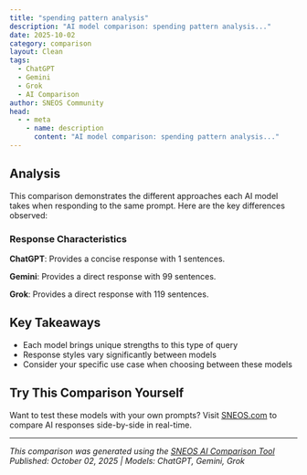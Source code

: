 ```yaml
---
title: "spending pattern analysis"
description: "AI model comparison: spending pattern analysis..."
date: 2025-10-02
category: comparison
layout: Clean
tags:
  - ChatGPT
  - Gemini
  - Grok
  - AI Comparison
author: SNEOS Community
head:
  - - meta
    - name: description
      content: "AI model comparison: spending pattern analysis..."
---
```


<ChatComparison
  title="spending pattern analysis"
  prompt="spending pattern analysis"
  :responses='{
    "ChatGPT": "Spending pattern analysis involves examining how individuals or organizations allocate their financial resources over time. This type of analysis is useful for understanding consumer behaviors, budgeting, and identifying areas for savings or investment. Here’s a structured approach to conducting a spending pattern analysis:\n\n### 1. **Data Collection**\n\nCollect data on spending over a specific period. This could include:\n- Transaction history from bank statements or accounting software\n- Categories of spending (e.g., groceries, utilities, entertainment, etc.)\n- Dates of transactions\n- Amounts spent\n\n### 2. **Data Categorization**\n\nOrganize the data into meaningful categories to facilitate analysis. Common categories might include:\n- **Essential Expenses**: Housing, utilities, groceries, transportation\n- **Discretionary Expenses**: Dining out, entertainment, luxury items\n- **Savings and Investments**: Contributions to savings accounts, stocks, retirement funds\n- **Debt Repayment**: Credit card payments, loans\n\n### 3. **Analysis of Spending Trends**\n\nUse descriptive statistics to summarize the data:\n- **Total Spending**: Calculate total expenses over the analyzed period.\n- **Average Spending**: Determine the average spending per category and overall.\n- **Trends Over Time**: Analyze spending trends (e.g., monthly or quarterly) to identify patterns.\n- **Seasonal Variations**: Look for seasonal effects (e.g., increased spending during holidays).\n\n### 4. **Visual Representation**\n\nCreate visual aids to better understand spending patterns:\n- **Pie Charts**: Show the distribution of spending across categories.\n- **Bar Graphs**: Compare spending in different categories.\n- **Line Graphs**: Display spending trends over time.\n\n### 5. **Identifying Patterns and Insights**\n\nAnalyze the data for insights and patterns:\n- **Essential vs. Discretionary Spending**: Determine the balance between necessary and non-essential expenses.\n- **High-Expense Areas**: Identify which categories consume the largest portions of the budget.\n- **Unusual Spending**: Look for anomalies or spikes in spending that may indicate changes in behavior or lifestyle.\n\n### 6. **Budgeting and Forecasting**\n\nBased on the analysis, create a budget that aligns with spending habits and financial goals. Consider:\n- **Setting Limits**: Establish spending limits for discretionary categories.\n- **Savings Goals**: Plan contributions to savings or investment accounts based on spending patterns.\n- **Debt Management**: Allocate funds for paying down any outstanding debts.\n\n### 7. **Adjustments and Monitoring**\n\nImplement the budget and monitor progress regularly:\n- Review spending monthly to ensure adherence to budget.\n- Adjust categories as needed based on changes in income or expenses.\n- Continuously seek opportunities to reduce expenses and increase savings.\n\n### 8. **Long-term Trends and Behavior Changes**\n\nConsider the implications of spending patterns for long-term financial health:\n- **Behavioral Changes**: Cultivate habits to improve spending (e.g., prioritizing savings).\n- **Investment Strategies**: Adapting investment plans based on significant spending trends.\n- **Emergency Fund**: Aim to build an emergency fund based on understanding of cash flow.\n\n### Conclusion\n\nSpending pattern analysis is a powerful tool for both individuals and businesses to enhance financial decision-making. By understanding where money is going, stakeholders can make informed choices, adjust behaviors, and work toward financial stability and growth.",
    "Gemini": "Okay, let\u0027s break down spending pattern analysis. This is a valuable process for individuals, businesses, and even governments to understand how money is being spent, identify trends, and make informed decisions.\n\nHere\u0027s a comprehensive look at what\u0027s involved:\n\n**1. What is Spending Pattern Analysis?**\n\n*   **Definition:**  The systematic examination of expenditures to identify recurring trends, anomalies, and relationships in how money is allocated over time.  It goes beyond simply knowing *how much* was spent; it seeks to understand *why*, *when*, and *where* the money went.\n*   **Goal:**  To gain insights that enable better budgeting, cost optimization, fraud detection, and strategic planning.\n\n**2. Who Uses Spending Pattern Analysis?**\n\n*   **Individuals and Households:** For personal finance management, budgeting, identifying unnecessary expenses, and planning for future goals (retirement, buying a house, etc.).\n*   **Businesses (Small to Large):**  For cost control, identifying areas for efficiency improvements, negotiating better deals with suppliers, understanding customer behavior, and optimizing marketing campaigns.\n*   **Financial Institutions (Banks, Credit Card Companies):** For fraud detection, credit risk assessment, and personalized offers.\n*   **Government Agencies:** For tracking public spending, identifying potential waste or misuse of funds, and assessing the impact of policies.\n*   **Researchers and Economists:** To study consumer behavior, economic trends, and the impact of various factors on spending habits.\n\n**3. The Process of Spending Pattern Analysis:**\n\nThe process typically involves these steps:\n\n*   **Data Collection:** This is the foundation.  You need accurate and comprehensive data.\n    *   **Sources:**\n        *   **Individuals:** Bank statements, credit card statements, budgeting apps, receipts, expense trackers, personal finance software (e.g., Mint, YNAB), spreadsheets.\n        *   **Businesses:** Accounting software (e.g., QuickBooks, Xero, SAP), point-of-sale (POS) systems, expense reports, purchase orders, invoices, bank statements, credit card statements.\n        *   **Financial Institutions:** Transaction data, customer profiles, account history.\n        *   **Government:** Financial records, budget reports, procurement data.\n    *   **Data Considerations:** Ensure the data is:\n        *   **Complete:**  Capture all relevant expenditures.\n        *   **Accurate:**  Minimize errors in recording and categorization.\n        *   **Consistent:** Use standardized categories and definitions.\n        *   **Time-stamped:**  Record the date and time of each transaction.\n*   **Data Cleaning and Preparation:**  Raw data often needs cleaning and formatting before analysis.\n    *   **Tasks:**\n        *   **Removing duplicates:**  Eliminate redundant entries.\n        *   **Correcting errors:**  Fix typos, misspellings, and inconsistencies.\n        *   **Standardizing categories:**  Ensure consistent categorization of expenses (e.g., \u0022Groceries,\u0022 \u0022Food,\u0022 and \u0022Supermarket\u0022 should all be grouped under a single \u0022Groceries\u0022 category).\n        *   **Handling missing data:**  Decide how to deal with missing information (e.g., impute values or exclude incomplete records).\n        *   **Formatting dates and currencies:** Ensure consistent date and currency formats.\n*   **Categorization and Grouping:**  Categorize expenses into meaningful groups. This is crucial for identifying patterns.\n    *   **Common Categories (Examples):**\n        *   **Individuals/Households:**\n            *   Housing (Rent/Mortgage, Utilities, Property Taxes)\n            *   Food (Groceries, Dining Out)\n            *   Transportation (Car Payments, Gas, Public Transit, Maintenance)\n            *   Healthcare (Insurance Premiums, Medical Expenses, Prescriptions)\n            *   Entertainment (Movies, Concerts, Subscriptions)\n            *   Personal Care (Haircuts, Cosmetics)\n            *   Clothing\n            *   Debt Payments (Credit Cards, Loans)\n            *   Savings and Investments\n            *   Gifts\n            *   Education\n        *   **Businesses:**\n            *   Cost of Goods Sold (COGS)\n            *   Salaries and Wages\n            *   Rent/Lease\n            *   Utilities\n            *   Marketing and Advertising\n            *   Travel and Entertainment\n            *   Office Supplies\n            *   Research and Development (R\u0026D)\n            *   Legal and Professional Fees\n            *   Depreciation\n            *   Insurance\n    *   **Hierarchical Categorization:**  Consider creating a hierarchy of categories (e.g., \u0022Transportation\u0022 could have subcategories like \u0022Car Payments,\u0022 \u0022Gas,\u0022 \u0022Maintenance,\u0022 \u0022Public Transit\u0022).\n*   **Analysis and Interpretation:**  This is where you start to uncover insights.\n    *   **Techniques:**\n        *   **Descriptive Statistics:** Calculate summary statistics (e.g., mean, median, standard deviation, percentages) for each category to understand the overall spending distribution.\n        *   **Trend Analysis:**  Examine how spending changes over time (e.g., monthly, quarterly, annually).  Look for increases, decreases, and seasonal patterns. Use line charts to visualize trends.\n        *   **Variance Analysis:**  Compare actual spending to budgeted amounts or historical data to identify deviations and investigate the reasons behind them.\n        *   **Ratio Analysis:**  Calculate ratios to compare different spending categories (e.g., the ratio of marketing expenses to sales revenue).\n        *   **Segmentation:**  Divide the data into segments (e.g., by customer type, product line, geographic region) to identify spending patterns specific to each segment.\n        *   **Time Series Analysis:** More advanced techniques to forecast future spending based on historical trends and seasonality.\n        *   **Data Visualization:**  Use charts, graphs, and dashboards to visualize spending patterns and make them easier to understand.  Common visualizations include:\n            *   **Bar Charts:**  Compare spending across different categories.\n            *   **Pie Charts:**  Show the proportion of spending allocated to each category.\n            *   **Line Charts:**  Track spending trends over time.\n            *   **Scatter Plots:**  Identify correlations between different spending variables.\n            *   **Heatmaps:**  Visualize spending patterns across multiple dimensions.\n        *   **Anomaly Detection:**  Identify unusual or unexpected spending patterns that may indicate fraud or errors. This often involves statistical methods or machine learning algorithms.\n*   **Reporting and Action:**  Communicate the findings in a clear and concise report.  More importantly, take action based on the insights.\n    *   **Examples of Actions:**\n        *   **Individuals:** Create a budget, reduce unnecessary expenses, set financial goals, automate savings.\n        *   **Businesses:** Negotiate better deals with suppliers, optimize marketing campaigns, improve operational efficiency, detect and prevent fraud.\n        *   **Government:** Adjust budget allocations, improve program effectiveness, detect and prevent waste or misuse of funds.\n\n**4. Tools for Spending Pattern Analysis:**\n\n*   **Spreadsheet Software (Excel, Google Sheets):**  Suitable for basic analysis and visualization.\n*   **Personal Finance Apps (Mint, YNAB, Personal Capital):** Automate data collection and categorization for personal use.\n*   **Accounting Software (QuickBooks, Xero):**  For businesses, provides robust reporting and analysis capabilities.\n*   **Business Intelligence (BI) Tools (Tableau, Power BI, Qlik):**  Powerful tools for advanced analysis, visualization, and dashboarding.\n*   **Data Mining and Statistical Software (R, Python):**  For more sophisticated analysis, including time series analysis, machine learning, and anomaly detection.\n\n**5. Key Considerations:**\n\n*   **Privacy:** Be mindful of privacy concerns when collecting and analyzing personal spending data.\n*   **Context:** Consider the context of the data.  For example, a sudden increase in spending on travel may be due to a planned vacation.\n*   **Data Security:**  Protect the data from unauthorized access and use.\n*   **Regularity:**  Spending pattern analysis is not a one-time activity.  It should be performed regularly to track progress and identify new trends.\n*   **Benchmarking:** Compare your spending patterns to industry benchmarks or best practices to identify areas for improvement.\n\n**Example Scenario (Personal Finance):**\n\nLet\u0027s say you want to analyze your spending patterns for the past year. You gather your bank and credit card statements, import the data into a spreadsheet, and categorize your expenses.  You notice that a significant portion of your income is spent on dining out. Further analysis reveals that you eat out most frequently on weekends.  Based on this insight, you decide to cook more meals at home on weekends to save money.\n\n**Example Scenario (Business):**\n\nA retail company analyzes its sales data and discovers that a particular product line has significantly lower profit margins compared to other product lines. Further investigation reveals that the cost of raw materials for that product line has increased significantly.  The company decides to negotiate better deals with its suppliers or explore alternative materials to improve profitability.\n\n**In summary, spending pattern analysis is a powerful technique that can help individuals and organizations make better financial decisions. By systematically examining expenditures, identifying trends, and taking action based on the insights, you can achieve your financial goals and improve your overall financial well-being.**\n",
    "Grok": "Spending pattern analysis is the process of examining and understanding how individuals, households, businesses, or organizations allocate their money over a specific period. It involves identifying trends, habits, and behaviors related to expenditure, which can provide valuable insights for budgeting, financial planning, marketing strategies, or economic research. Below is a detailed breakdown of spending pattern analysis, its importance, methods, and applications.\n\n---\n\n### **What is Spending Pattern Analysis?**\nSpending pattern analysis refers to the study of how money is spent across different categories (e.g., food, housing, entertainment, transportation) and time periods (daily, monthly, yearly). It helps in identifying:\n- **Frequency of purchases**: How often spending occurs.\n- **Category-wise allocation**: Which areas or sectors receive the most funds.\n- **Seasonal trends**: Variations in spending during holidays, sales, or specific times of the year.\n- **Behavioral insights**: Psychological or sociological factors influencing spending decisions.\n\nThis analysis can be conducted at various levels\u2014individual, demographic, geographic, or organizational.\n\n---\n\n### **Why is Spending Pattern Analysis Important?**\n1. **Personal Finance Management**:\n   - Helps individuals track their expenses and identify areas of overspending.\n   - Aids in creating effective budgets and saving plans.\n   - Prevents financial distress by highlighting unsustainable habits.\n\n2. **Business and Marketing**:\n   - Enables businesses to understand customer spending behavior and tailor products or services accordingly.\n   - Helps in predicting demand and optimizing pricing strategies.\n   - Supports targeted advertising based on consumer preferences and trends.\n\n3. **Economic Insights**:\n   - Governments and policymakers use spending patterns to gauge economic health, consumer confidence, and inflation.\n   - Assists in identifying disparities in income distribution and economic inequality.\n\n4. **Investment and Financial Planning**:\n   - Financial advisors use spending data to provide personalized advice for investments and retirement planning.\n   - Helps in assessing risk tolerance based on spending behavior.\n\n---\n\n### **Methods of Spending Pattern Analysis**\n1. **Data Collection**:\n   - **Personal Records**: Bank statements, credit card transactions, expense tracking apps (e.g., Mint, YNAB).\n   - **Surveys and Questionnaires**: Used for demographic or population-level data.\n   - **POS (Point of Sale) Data**: Transactions recorded by businesses.\n   - **Government Reports**: Data from national statistics (e.g., consumer expenditure surveys).\n\n2. **Categorization**:\n   - Classify expenses into fixed (e.g., rent, bills) and variable (e.g., groceries, entertainment) costs.\n   - Break down spending by needs (essentials) vs. wants (luxuries).\n\n3. **Visualization Tools**:\n   - Use charts, graphs, and dashboards to represent spending trends (e.g., pie charts for category-wise spending, line graphs for time-based trends).\n   - Software like Excel, Tableau, or Power BI can be used for detailed analysis.\n\n4. **Statistical Techniques**:\n   - **Trend Analysis**: Identify consistent patterns over time.\n   - **Correlation Analysis**: Understand how spending in one category affects another.\n   - **Segmentation**: Group individuals or customers based on similar spending behaviors.\n\n5. **Machine Learning and AI**:\n   - Predictive models to forecast future spending based on historical data.\n   - Clustering algorithms to identify distinct spending groups.\n   - Anomaly detection to flag unusual spending behavior (e.g., fraud detection).\n\n---\n\n### **Steps to Conduct a Personal Spending Pattern Analysis**\n1. **Gather Data**:\n   - Collect bank statements, receipts, or use expense tracking apps to log all transactions for a specific period (e.g., 3 months).\n   \n2. **Categorize Expenses**:\n   - Divide spending into categories such as housing, food, transportation, utilities, entertainment, etc.\n   \n3. **Identify Trends**:\n   - Look for recurring expenses, spikes in spending (e.g., during holidays), or areas with high expenditure.\n   \n4. **Set Goals**:\n   - Based on the analysis, determine areas to cut back on and allocate funds to savings or investments.\n   \n5. **Monitor and Adjust**:\n   - Regularly review spending patterns and adjust budgets as necessary to meet financial goals.\n\n---\n\n### **Applications of Spending Pattern Analysis**\n1. **Personal Finance**:\n   - Budget creation and debt management.\n   - Identifying unnecessary expenses to increase savings.\n\n2. **Retail and E-commerce**:\n   - Personalizing customer experiences through targeted recommendations.\n   - Optimizing inventory based on seasonal spending trends.\n\n3. **Government and Policy**:\n   - Formulating economic policies based on consumer spending data.\n   - Monitoring inflation and cost of living through expenditure surveys.\n\n4. **Banking and Financial Services**:\n   - Offering personalized loans or credit products based on spending behavior.\n   - Detecting fraudulent transactions through deviations in spending patterns.\n\n5. **Healthcare and Insurance**:\n   - Analyzing spending on medical expenses to design better insurance plans.\n   - Identifying high-risk groups based on healthcare expenditure.\n\n---\n\n### **Challenges in Spending Pattern Analysis**\n1. **Data Privacy**:\n   - Collecting and analyzing spending data raises concerns about protecting personal information.\n   - Compliance with regulations like GDPR or CCPA is essential.\n\n2. **Incomplete Data**:\n   - Cash transactions or unrecorded expenses can lead to inaccurate analysis.\n   - Relying on self-reported data may introduce bias.\n\n3. **Behavioral Complexity**:\n   - Spending patterns can be influenced by emotions, cultural factors, or unexpected events, making predictions difficult.\n\n4. **Dynamic Trends**:\n   - Rapid changes in technology, economic conditions, or consumer preferences can render past data obsolete.\n\n---\n\n### **Tools for Spending Pattern Analysis**\n1. **Personal Finance Apps**:\n   - Mint, YNAB (You Need a Budget), PocketGuard.\n2. **Business Analytics Tools**:\n   - Tableau, Power BI, Google Analytics (for customer spending data).\n3. **Spreadsheets**:\n   - Microsoft Excel or Google Sheets for manual tracking and basic analysis.\n4. **Advanced Software**:\n   - SAS, SPSS, or Python/R for statistical and predictive analysis.\n\n---\n\n### **Example of Spending Pattern Analysis**\n**Scenario**: A family wants to analyze their monthly spending for budgeting purposes.\n- **Data**: Collect bank statements and receipts for the last 3 months.\n- **Categorization**: Expenses are divided into rent ($1,500), groceries ($400), utilities ($200), dining out ($300), and entertainment ($200).\n- **Findings**:\n  - 50% of income goes to fixed costs (rent \u002B utilities).\n  - Dining out constitutes a large portion of discretionary spending.\n- **Action**: Reduce dining out to $150/month and redirect the savings ($150) to an emergency fund.\n\n**Business Example**: A retail company analyzes customer spending data.\n- **Data**: POS transactions show a spike in sales during the holiday season.\n- **Findings**: Customers spend 30% more on electronics in December.\n- **Action**: Increase inventory for electronics and launch targeted holiday promotions.\n\n---\n\nSpending pattern analysis is a powerful tool for gaining insights into financial behavior and making informed decisions. Whether for personal budgeting or business strategy, understanding spending habits can lead to better resource allocation and improved financial health. If you have a specific context or dataset for analysis, feel free to provide it, and I can help with a more tailored approach!"
  }'
  published-date="13:00"
/>

## Analysis

This comparison demonstrates the different approaches each AI model takes when responding to the same prompt. Here are the key differences observed:

### Response Characteristics

**ChatGPT**: Provides a concise response with 1 sentences. 

**Gemini**: Provides a direct response with 99 sentences. 

**Grok**: Provides a direct response with 119 sentences. 

## Key Takeaways

- Each model brings unique strengths to this type of query
- Response styles vary significantly between models
- Consider your specific use case when choosing between these models

## Try This Comparison Yourself

Want to test these models with your own prompts? Visit [SNEOS.com](https://sneos.com) to compare AI responses side-by-side in real-time.

---

*This comparison was generated using the [SNEOS AI Comparison Tool](https://sneos.com)*
*Published: October 02, 2025 | Models: ChatGPT, Gemini, Grok*
